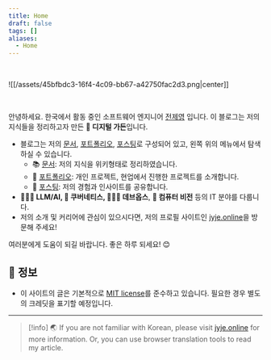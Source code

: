 ```yaml
---
title: Home
draft: false
tags: []
aliases:
  - Home
---
```


<br>

![[/assets/45bfbdc3-16f4-4c09-bb67-a42750fac2d3.png|center]]

<br>

안녕하세요. 한국에서 활동 중인 소프트웨어 엔지니어 [전제영](/docs/author-jyje) 입니다. 이 블로그는 저의 지식들을 정리하고자 만든 **🌿 디지털 가든**입니다.

- 블로그는 저의 [문서](/docs), [포트폴리오](/portfolio), [포스팅](/posts)로 구성되어 있고, 왼쪽 위의 메뉴에서 탐색하실 수 있습니다.
  - 📚 [문서](/docs): 저의 지식을 위키형태로 정리하였습니다.
  - 💼 [포트폴리오](/portfolio): 개인 프로젝트, 현업에서 진행한 프로젝트를 소개합니다.
  - 📝 [포스팅](/posts): 저의 경험과 인사이트를 공유합니다.
- **👨🏼‍🔬 LLM/AI, 🐳 쿠버네티스, 🧑🏼‍💻 데브옵스**, **🥽 컴퓨터 비전** 등의 IT 분야를 다룹니다.
- 저의 소개 및 커리어에 관심이 있으시다면, 저의 프로필 사이트인 [jyje.online](https://jyje.online)을 방문해 주세요!

여러분에게 도움이 되길 바랍니다. 좋은 하루 되세요! 😊

## 📑 정보
- 이 사이트의 글은 기본적으로 [MIT license](https://github.com/jyje/blog/blob/main/LICENSE.txt)를 준수하고 있습니다. 필요한 경우 별도의 크레딧을 표기할 예정입니다.

---
> [!info]
> 🌏 If you are not familiar with Korean, please visit [jyje.online](https://jyje.online) for more information. Or, you can use browser translation tools to read my article.
